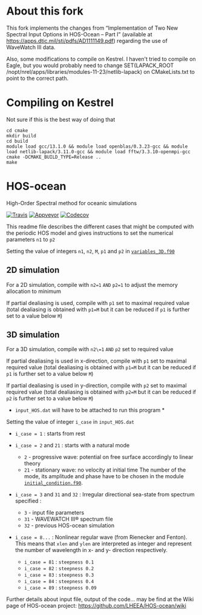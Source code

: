 # About this fork
This fork implements the changes from “Implementation of Two New Spectral Input Options in HOS-Ocean – Part I” (available at https://apps.dtic.mil/sti/pdfs/AD1111149.pdf) regarding the use of WaveWatch III data.

Also, some modifications to compile on Kestrel. I haven't tried to compile on Eagle, but you would probably need to change 
SET(LAPACK_ROOT /nopt/nrel/apps/libraries/modules-11-23/netlib-lapack) on CMakeLists.txt to point to the correct path. 

# Compiling on Kestrel
Not sure if this is the best way of doing that
```
cd cmake
mkdir build
cd build
module load gcc/13.1.0 && module load openblas/0.3.23-gcc && module load netlib-lapack/3.11.0-gcc && module load fftw/3.3.10-openmpi-gcc
cmake -DCMAKE_BUILD_TYPE=Release ..
make
```

# HOS-ocean 

High-Order Spectral method for oceanic simulations

[![Travis][buildstatus_image_travis]][travisci]
[![Appveyor][buildstatus_image_appveyor]][appveyorci]
[![Codecov][codecov_image]][codecovci]

This readme file describes the different cases that might be computed with the periodic HOS model
and gives instructions to set the numerical parameters `n1` to `p2`

Setting the value of integers `n1`, `n2`, `M`, `p1` and `p2` in
[`variables_3D.f90`](sources/HOS/variables_3D.f90)

## 2D simulation

For a 2D simulation, compile with `n2=1` `AND` `p2=1` to adjust the memory allocation to minimum

If partial dealiasing is used, compile with `p1` set to maximal required value
(total dealiasing is obtained with `p1=M`
but it can be reduced if `p1` is further set to a value below `M`)

## 3D simulation

For a 3D simulation, compile with `n2\=1` `AND` `p2` set to required value

If partial dealiasing is used in x-direction,
compile with `p1` set to maximal required value
(total dealiasing is obtained with `p1=M`
but it can be reduced if `p1` is further set to a value below `M`)

If partial dealiasing is used in y-direction,
compile with `p2` set to maximal required value
(total dealiasing is obtained with `p2=M`
but it can be reduced if `p2` is further set to a value below `M`)

* `input_HOS.dat` will have to be attached to run this program *

Setting the value of integer `i_case` in `input_HOS.dat`

- `i_case = 1` : starts from rest

- `i_case = 2` and `21` : starts with a natural mode

   - `2`  - progressive wave: potential on free surface accordingly to linear theory
   - `21` - stationary wave: no velocity at initial time
   The number of the mode, its amplitude and phase have to be chosen
   in the module [`initial_condition.f90`](sources/HOS/initial_condition.f90).

- `i_case = 3` and `31` and `32` : Irregular directional sea-state from spectrum specified :

    - `3`  - input file parameters
    - `31` - WAVEWATCH III® spectrum file
    - `32` - previous HOS-ocean simulation

- `i_case = 8...` : Nonlinear regular wave (from Rienecker and Fenton).
   This means that `xlen` and `ylen` are interpreted as integer and
   represent the number of wavelength in x- and y- direction
   respectively.

    - `i_case = 81` : `steepness 0.1`
    - `i_case = 82` : `steepness 0.2`
    - `i_case = 83` : `steepness 0.3`
    - `i_case = 84` : `steepness 0.4`
    - `i_case = 89` : `steepness 0.09`

Further details about input file, output of the code...
may be find at the Wiki page of
HOS-ocean project: https://github.com/LHEEA/HOS-ocean/wiki


[buildstatus_image_travis]: https://travis-ci.org/LHEEA/HOS-ocean.svg?branch=master
[travisci]: https://travis-ci.org/LHEEA/HOS-ocean

[buildstatus_image_appveyor]: https://ci.appveyor.com/api/projects/status/kgkw3p6ygj47j2oj?svg=true
[appveyorci]: https://ci.appveyor.com/project/gducrozet/hos-ocean

[codecov_image]: https://codecov.io/gh/LHEEA/HOS-ocean/branch/master/graph/badge.svg
[codecovci]: https://codecov.io/gh/LHEEA/HOS-ocean
